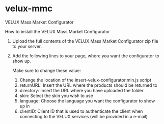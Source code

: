 velux-mmc
=========

VELUX Mass Market Configurator


How to install the VELUX Mass Market Configurator


1. Upload the full contents of the VELUX Mass Market Configurator zip file to your server.

2. Add the following lines to your page, where you want the configurator to show up.

	Make sure to change these value:
	1. Change the location of the insert-velux-configurator.min.js script
	2. returnURL: Insert the URL where the products should be returned to
	3. directory: Insert the URL where you have uploaded the folder
	4. skin: Select the skin you wish to use
	5. language: Choose the language you want the configurator to show up in
	6. clientID: Client ID that is used to authenticate the client when connecting to the VELUX services (will be provided in a e-mail)

	
<!-- Add these lines to your page -->

<div id="mmc__InsertConfigurator" />

<script type="text/javascript" src="content/js/insert-velux-configurator.js"></script>
<script>
	window.onload = function () {
		loadConfigurator({
			returnURL: '//qa.veluxshop.nl/?option=com_configurator&utm_source=velux&utm_medium=link&utm_campaign=product_configurator&utm_content=product_configurator_edsp&task=addItemToBasket',
			directory: '//localhost/mmc-demo',
			clientID: 'dtest',
			showPrintButton: true,
			showMailButton: true,
			showDealerButton: true,
			language: 'nl',
			dealerTarget: '_blank',
			shopTarget: '_blank',
			skin: 'veluxshop'
		});
	};
</script>
